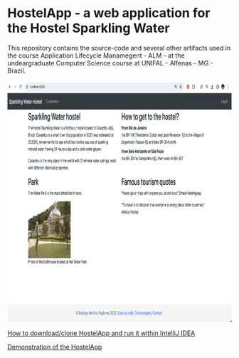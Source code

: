 # HostelApp - a web application for the Hostel Sparkling Water

This repository contains the source-code and several other artifacts used in the course Application Lifecycle Manamegent - ALM - at the undeargraduate Computer Science course at UNIFAL - Alfenas - MG - Brazil.

<p align="center"> <img src="Images/Landing_Page.png" width=903 height="542" alt="Example output" title="First JFrame"></p>

<p><a href="Slides/How_to_Clone_and_Execute_the_HostelApp/How_to_Clone_and_Execute_the_HostelApp.pdf">How to download/clone HostelApp and run it within IntelliJ IDEA</a></p>

<p><a href="Slides/HostelApp_Web/Authentication_Authorization_HostelApp.pdf">Demonstration of the HostelApp</a></p>
